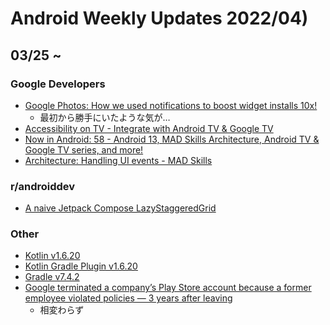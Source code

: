 # Android Weekly Updates 2022/04)

## 03/25 ~

### Google Developers

- [Google Photos: How we used notifications to boost widget installs 10x!](https://android-developers.googleblog.com/2022/04/google-photos-notifs-boot-installs.html)
  - 最初から勝手にいたような気が…
- [Accessibility on TV - Integrate with Android TV & Google TV](https://www.youtube.com/watch?v=GyglHvJ6LMY)
- [Now in Android: 58 - Android 13, MAD Skills Architecture, Android TV & Google TV series, and more!](https://www.youtube.com/watch?v=Yt39Ip0CrJw)
- [Architecture: Handling UI events - MAD Skills](https://www.youtube.com/watch?v=lwGtp0Yr0PE)

### r/androiddev

- [A naive Jetpack Compose LazyStaggeredGrid](https://www.reddit.com/r/androiddev/comments/ttax35/a_naive_jetpack_compose_lazystaggeredgrid/)

### Other

- [Kotlin v1.6.20](https://github.com/JetBrains/kotlin)
- [Kotlin Gradle Plugin v1.6.20](https://github.com/JetBrains/kotlin)
- [Gradle v7.4.2](https://docs.gradle.org/7.4.2/release-notes.html)
- [Google terminated a company’s Play Store account because a former employee violated policies — 3 years after leaving](https://www.androidpolice.com/google-terminate-personal-account-former-employee-violated-policies/)
  - 相変わらず
